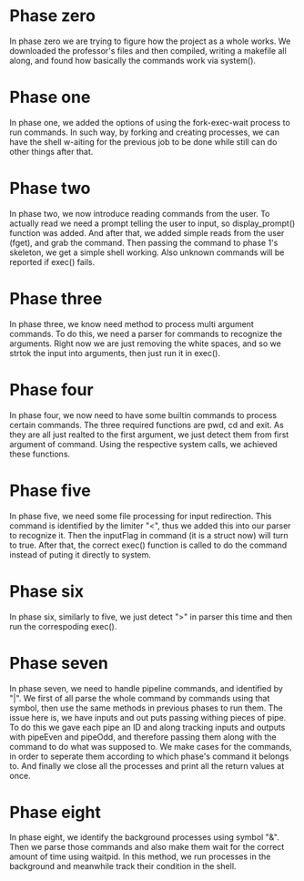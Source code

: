 # Phase zero
In phase zero we are trying to figure how the project as a whole works. We downloaded the professor's files and then compiled, writing a makefile all along, and found how basically the commands work via system().

# Phase one
In phase one, we added the options of using the fork-exec-wait process to run commands. In such way, by forking and creating processes, we can have the shell w-aiting for the previous job to be done while still can do other things after that.

# Phase two
In phase two, we now introduce reading commands from the user. To actually read we need a prompt telling the user to input, so display_prompt() function was added. And after that, we added simple reads from the user (fget), and grab the command. Then passing the command to phase 1's skeleton, we get a simple shell working. Also unknown commands will be reported if exec() fails.

# Phase three
In phase three, we know need method to process multi argument commands. To do this, we need a parser for commands to recognize the arguments. Right now we are just removing the white spaces, and so we strtok the input into arguments, then just run it in exec().

# Phase four
In phase four, we now need to have some builtin commands to process certain commands. The three required functions are pwd, cd and exit. As they are all just realted to the first argument, we just detect them from first argument of command. Using the respective system calls, we achieved these functions.

# Phase five
In phase five, we need some file processing for input redirection. This command is identified by the limiter "<", thus we added this into our parser to recognize it. Then the inputFlag in command (it is a struct now) will turn to true. After that, the correct exec() function is called to do the command instead of puting it directly to system.

# Phase six
In phase six, similarly to five, we just detect ">" in parser this time and then run the correspoding exec().

# Phase seven
In phase seven, we need to handle pipeline commands, and identified by "|". We first of all parse the whole command by commands using that symbol, then use the same methods in previous phases to run them. The issue here is, we have inputs and out puts passing withing pieces of pipe. To do this we gave each pipe an ID and along tracking inputs and outputs with pipeEven and pipeOdd, and therefore passing them along with the command to do what was supposed to. We make cases for the commands, in order to seperate them according to which phase's command it belongs to. And finally we close all the processes and print all the return values at once.

# Phase eight
In phase eight, we identify the background processes using symbol "&". Then we parse those commands and also make them wait for the correct amount of time using waitpid. In this method, we run processes in the background and meanwhile track their condition in the shell.
